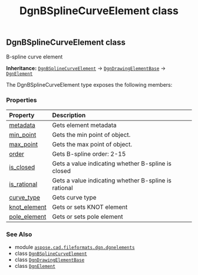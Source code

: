 ﻿---
title: DgnBSplineCurveElement class
second_title: Aspose.CAD for Python via .NET API References
description: 
type: docs
weight: 40
url: /aspose.cad.fileformats.dgn.dgnelements/dgnbsplinecurveelement/
is_root: false
---

## DgnBSplineCurveElement class

B-spline curve element



**Inheritance:** [`DgnBSplineCurveElement`](/cad/python-net/aspose.cad.fileformats.dgn.dgnelements/dgnbsplinecurveelement) → 
[`DgnDrawingElementBase`](/cad/python-net/aspose.cad.fileformats.dgn.dgnelements/dgndrawingelementbase) → 
[`DgnElement`](/cad/python-net/aspose.cad.fileformats.dgn.dgnelements/dgnelement)



The DgnBSplineCurveElement type exposes the following members:

### Properties
| Property | Description |
| :- | :- |
| [metadata](/cad/python-net/aspose.cad.fileformats.dgn.dgnelements/dgnbsplinecurveelement/metadata) | Gets element metadata |
| [min_point](/cad/python-net/aspose.cad.fileformats.dgn.dgnelements/dgnbsplinecurveelement/min_point) | Gets the min point of object. |
| [max_point](/cad/python-net/aspose.cad.fileformats.dgn.dgnelements/dgnbsplinecurveelement/max_point) | Gets the max point of object. |
| [order](/cad/python-net/aspose.cad.fileformats.dgn.dgnelements/dgnbsplinecurveelement/order) | Gets B-spline order: 2-15 |
| [is_closed](/cad/python-net/aspose.cad.fileformats.dgn.dgnelements/dgnbsplinecurveelement/is_closed) | Gets a value indicating whether B-spline is closed |
| [is_rational](/cad/python-net/aspose.cad.fileformats.dgn.dgnelements/dgnbsplinecurveelement/is_rational) | Gets a value indicating whether B-spline is rational |
| [curve_type](/cad/python-net/aspose.cad.fileformats.dgn.dgnelements/dgnbsplinecurveelement/curve_type) | Gets curve type |
| [knot_element](/cad/python-net/aspose.cad.fileformats.dgn.dgnelements/dgnbsplinecurveelement/knot_element) | Gets or sets KNOT element |
| [pole_element](/cad/python-net/aspose.cad.fileformats.dgn.dgnelements/dgnbsplinecurveelement/pole_element) | Gets or sets pole element |



### See Also
* module [`aspose.cad.fileformats.dgn.dgnelements`](..)
* class [`DgnBSplineCurveElement`](/cad/python-net/aspose.cad.fileformats.dgn.dgnelements/dgnbsplinecurveelement)
* class [`DgnDrawingElementBase`](/cad/python-net/aspose.cad.fileformats.dgn.dgnelements/dgndrawingelementbase)
* class [`DgnElement`](/cad/python-net/aspose.cad.fileformats.dgn.dgnelements/dgnelement)
